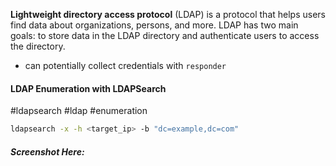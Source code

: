 **Lightweight directory access protocol** (LDAP) is a protocol that helps users find data about organizations, persons, and more. LDAP has two main goals: to store data in the LDAP directory and authenticate users to access the directory.


- can potentially collect credentials with `responder` 
#### LDAP Enumeration with LDAPSearch
#ldapsearch #ldap #enumeration
```bash
ldapsearch -x -h <target_ip> -b "dc=example,dc=com"
```
##### Screenshot Here:
